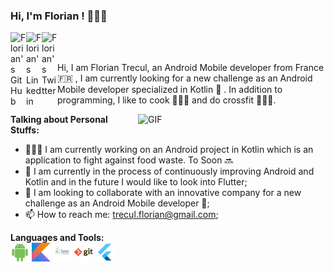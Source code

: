### Hi, I'm Florian ! 🧑🏻‍💻

<a href="https://github.com/FlorianTrecul">
  <img align="left" alt="Florian's GitHub" width="25px" src="https://cdn.jsdelivr.net/npm/simple-icons@v3/icons/github.svg" />
</a>
<a href="https://www.linkedin.com/in/floriantrecul">
  <img align="left" alt="Florian's Linkedin" width="25px" src="https://cdn.jsdelivr.net/npm/simple-icons@v3/icons/linkedin.svg" />
</a>
<a href="https://twitter.com/FlorianTrecul">
  <img align="left" alt="Florian's Twitter" width="25px" src="https://cdn.jsdelivr.net/npm/simple-icons@v3/icons/twitter.svg" />
</a>

<br />
<br />

Hi, I am Florian Trecul, an Android Mobile developer from France 🇫🇷 , I am currently looking for a new challenge as an Android Mobile developer specialized in Kotlin 💼 . In addition to programming, I like to cook 👨🏻‍🍳 and do crossfit 🏋🏻‍♂️.

<img align="right" alt="GIF" src="https://media.giphy.com/media/Y4bzv6DYbYzy8jDnoW/giphy.gif" width="300px" />
<!-- <img align="right" alt="GIF" src="https://media.giphy.com/media/dxODB9UE879RDqAh3o/giphy.gif" width="280px" /> -->

**Talking about Personal Stuffs:**
- 🧑🏻‍💻 I am currently working on an Android project in Kotlin which is an application to fight against food waste. To Soon 🔜
- 🌱 I am currently in the process of continuously improving Android and Kotlin and in the future I would like to look into Flutter;
- 👯 I am looking to collaborate with an innovative company for a new challenge as an Android Mobile developer 🤝;
- 📫 How to reach me: trecul.florian@gmail.com;

**Languages and Tools:**  
<code><img height="30" src="https://raw.githubusercontent.com/github/explore/80688e429a7d4ef2fca1e82350fe8e3517d3494d/topics/android/android.png"></code>
<code><img height="30" src="https://raw.githubusercontent.com/github/explore/80688e429a7d4ef2fca1e82350fe8e3517d3494d/topics/kotlin/kotlin.png"></code>
<code><img height="30" src="https://raw.githubusercontent.com/github/explore/80688e429a7d4ef2fca1e82350fe8e3517d3494d/topics/java/java.png"></code>
<code><img height="30" src="https://raw.githubusercontent.com/github/explore/5c058a388828bb5fde0bcafd4bc867b5bb3f26f3/topics/git/git.png"></code>
<code><img height="30" src="https://raw.githubusercontent.com/github/explore/80688e429a7d4ef2fca1e82350fe8e3517d3494d/topics/flutter/flutter.png"></code>
